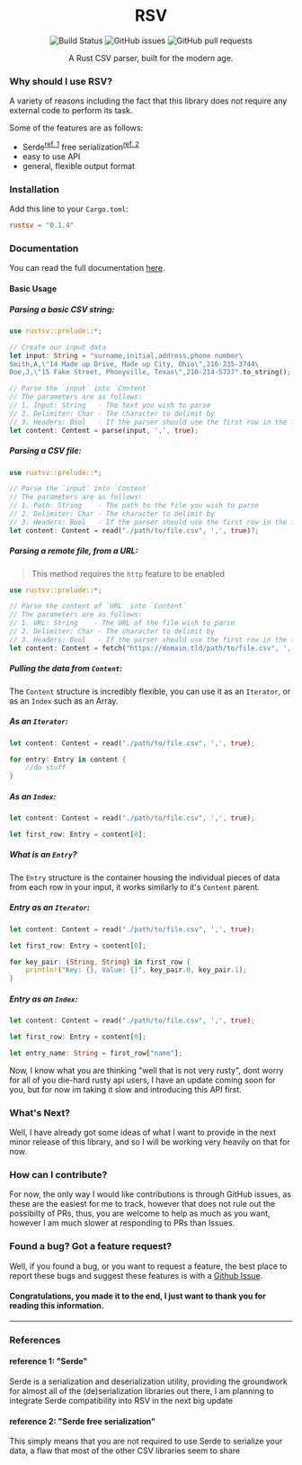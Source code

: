 # <div align="center">RSV</div>
<p align="center">
    <img src="https://github.com/fatalcenturion/RSV/workflows/Rust/badge.svg" alt="Build Status"/> <img alt="GitHub issues" src="https://img.shields.io/github/issues/fatalcenturion/RSV"/> <img alt="GitHub pull requests" src="https://img.shields.io/github/issues-pr/fatalcenturion/RSV"/ >
</p>
<div align="center">A Rust CSV parser, built for the modern age.</div>


### Why should I use RSV?
A variety of reasons including the fact that this library does not require any external code to perform its task.

Some of the features are as follows:
- Serde<sup>[ref. 1](#reference-1-serde)</sup> free serialization<sup>[ref. 2](#reference-2-serde-free-serialization)</sup>
- easy to use API
- general, flexible output format 

### Installation
Add this line to your `Cargo.toml`:
```toml
rustsv = "0.1.4"
```

### Documentation
You can read the full documentation [here](https://docs.rs/rustsv/).
#### Basic Usage
##### Parsing a basic CSV string:
```rust
use rustsv::prelude::*;

// Create our input data
let input: String = "surname,initial,address,phone number\
Smith,A,\"14 Made up Drive, Made up City, Ohio\",216-235-3744\
Doe,J,\"15 Fake Street, Phonyville, Texas\",210-214-5737".to_string();

// Parse the `input` into `Content`
// The parameters are as follows:
// 1. Input: String   - The text you wish to parse
// 2. Delimiter: Char - The character to delimit by
// 3. Headers: Bool   - If the parser should use the first row in the file as headers
let content: Content = parse(input, ',', true);
```

##### Parsing a CSV file:
```rust
use rustsv::prelude::*;

// Parse the `input` into `Content`
// The parameters are as follows:
// 1. Path: String    - The path to the file you wish to parse
// 2. Delimiter: Char - The character to delimit by
// 3. Headers: Bool   - If the parser should use the first row in the file as headers
let content: Content = read("./path/to/file.csv", ',', true)?;
```

##### Parsing a remote file, from a URL:
> This method requires the `http` feature to be enabled
```rust
use rustsv::prelude::*;

// Parse the content of `URL` into `Content`
// The parameters are as follows:
// 1. URL: String    - The URL of the file wish to parse
// 2. Delimiter: Char - The character to delimit by
// 3. Headers: Bool   - If the parser should use the first row in the file as headers
let content: Content = fetch("https://domain.tld/path/to/file.csv", ',', true)?;
```

##### Pulling the data from `Content`:
The `Content` structure is incredibly flexible, you can use it as an `Iterator`, or as an `Index` such as an Array.

##### As an `Iterator`:
```rust
let content: Content = read("./path/to/file.csv", ',', true);

for entry: Entry in content {
    //do stuff
}
```

##### As an `Index`:
```rust
let content: Content = read("./path/to/file.csv", ',', true);

let first_row: Entry = content[0];
```

##### What is an `Entry`?
The `Entry` structure is the container housing the individual pieces of data from each row in your input, it works similarly to it's `Content` parent.

##### Entry as an `Iterator`:

```rust
let content: Content = read("./path/to/file.csv", ',', true);

let first_row: Entry = content[0];

for key_pair: (String, String) in first_row {
    println!("Key: {}, Value: {}", key_pair.0, key_pair.1);
}
```

##### Entry as an `Index`:

```rust
let content: Content = read("./path/to/file.csv", ',', true);

let first_row: Entry = content[0];

let entry_name: String = first_row["name"];
```
Now, I know what you are thinking "well that is not very rusty", dont worry for all of you die-hard rusty api users, I have an update coming soon for you, but for now im taking it slow and introducing this API first.

### What's Next?
Well, I have already got some ideas of what I want to provide in the next minor release of this library, and so I will be working very heavily on that for now.

### How can I contribute?
For now, the only way I would like contributions is through GitHub issues, as these are the easiest for me to track, however that does not rule out the possibilty of PRs, thus, you are welcome to help as much as you want, however I am much slower at responding to PRs than Issues.

### Found a bug? Got a feature request?
Well, if you found a bug, or you want to request a feature, the best place to report these bugs and suggest these features is with a [Github Issue](https://github.com/fatalcenturion/RSV/issues).

#### Congratulations, you made it to the end, I just want to thank you for reading this information.

--------
### References

#### reference 1: "Serde"
Serde is a serialization and deserialization utility, providing the groundwork for almost all of the (de)serialization libraries out there, I am planning to integrate Serde compatibility into RSV in the next big update

#### reference 2: "Serde free serialization"
This simply means that you are not required to use Serde to serialize your data, a flaw that most of the other CSV libraries seem to share
